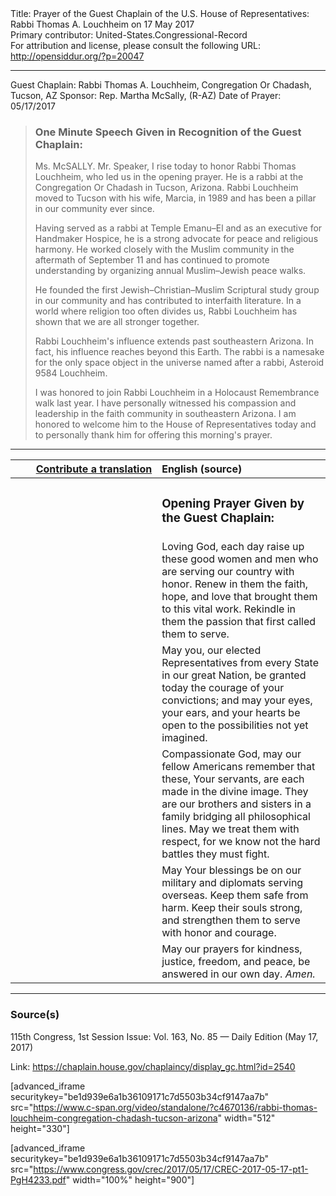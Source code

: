<html>
<head></head>
<body>
Title: Prayer of the Guest Chaplain of the U.S. House of Representatives: Rabbi Thomas A. Louchheim on 17 May 2017<br />
Primary contributor: United-States.Congressional-Record<br />
For attribution and license, please consult the following URL: <a href="http://opensiddur.org/?p=20047">http://opensiddur.org/?p=20047</a>
<p />
<hr />

Guest Chaplain: Rabbi Thomas A. Louchheim, Congregation Or Chadash, Tucson, AZ
Sponsor: Rep. Martha McSally, (R-AZ)
Date of Prayer: 05/17/2017

<blockquote>
<h3>One Minute Speech Given in Recognition of the Guest Chaplain:</h3>
Ms. McSALLY. Mr. Speaker, I rise today to honor Rabbi Thomas Louchheim, who led us in the opening prayer. He is a rabbi at the Congregation Or Chadash in Tucson, Arizona. Rabbi Louchheim moved to Tucson with his wife, Marcia, in 1989 and has been a pillar in our community ever since.

Having served as a rabbi at Temple Emanu–El and as an executive for Handmaker Hospice, he is a strong advocate for peace and religious harmony. He worked closely with the Muslim community in the aftermath of September 11 and has continued to promote understanding by organizing annual Muslim–Jewish peace walks.

He founded the first Jewish–Christian–Muslim Scriptural study group in our community and has contributed to interfaith literature. In a world where religion too often divides us, Rabbi Louchheim has shown that we are all stronger together.

Rabbi Louchheim's influence extends past southeastern Arizona. In fact, his influence reaches beyond this Earth. The rabbi is a namesake for the only space object in the universe named after a rabbi, Asteroid 9584 Louchheim.

I was honored to join Rabbi Louchheim in a Holocaust Remembrance walk last year. I have personally witnessed his compassion and leadership in the faith community in southeastern Arizona. I am honored to welcome him to the House of Representatives today and to personally thank him for offering this morning's prayer.
</blockquote>

<hr />

<table style="margin-left: auto;margin-right: auto;" class="draggable">
<thead><tr><th id="x" style="text-align: right;"><a href="/contributing/upload/">Contribute a translation</a></th><th style="text-align: left;">English (source)</th></tr></thead>
<tbody>
<tr><td style="vertical-align:top;" width="46%">
<div class="liturgy"><span lang="he">

</span></div></td>
 
<td style="vertical-align:top;" width="53%">
<div class="english">
<h3>Opening Prayer Given by the Guest Chaplain:</h3>
</div></td></tr>


<tr><td style="vertical-align:top;" width="46%">
<div class="liturgy"><span lang="he">

</span></div></td>
 
<td style="vertical-align:top;" width="53%">
<div class="english">
Loving God, 
each day raise up these good women and men 
who are serving our country with honor. 
Renew in them 
the faith, 
hope, 
and love 
that brought them to this vital work. 
Rekindle in them the passion 
that first called them to serve.
</div></td></tr>


<tr><td style="vertical-align:top;" width="46%">
<div class="liturgy"><span lang="he">

</span></div></td>
 
<td style="vertical-align:top;" width="53%">
<div class="english">
May you, our elected Representatives 
from every State in our great Nation, 
be granted today the courage of your convictions; 
and may your eyes, your ears, and your hearts be open 
to the possibilities not yet imagined.
</div></td></tr>


<tr><td style="vertical-align:top;" width="46%">
<div class="liturgy"><span lang="he">

</span></div></td>
 
<td style="vertical-align:top;" width="53%">
<div class="english">
Compassionate God, 
may our fellow Americans remember that these, Your servants, 
are each made in the divine image. 
They are our brothers and sisters 
in a family bridging all philosophical lines. 
May we treat them with respect, 
for we know not the hard battles they must fight.
</div></td></tr>


<tr><td style="vertical-align:top;" width="46%">
<div class="liturgy"><span lang="he">

</span></div></td>
 
<td style="vertical-align:top;" width="53%">
<div class="english">
May Your blessings be on 
our military and diplomats 
serving overseas. 
Keep them safe from harm. 
Keep their souls strong, 
and strengthen them 
to serve with honor and courage.
</div></td></tr>


<tr><td style="vertical-align:top;" width="46%">
<div class="liturgy"><span lang="he">

</span></div></td>
 
<td style="vertical-align:top;" width="53%">
<div class="english">
May our prayers 
for kindness, 
justice, 
freedom, 
and peace, 
be answered in our own day. 
<em>Amen.</em>
</div></td></tr>
</tbody></table>

<hr />

<h3>Source(s)</h3>

115th Congress, 1st Session
Issue: Vol. 163, No. 85 — Daily Edition (May 17, 2017)

Link: <a href="https://chaplain.house.gov/chaplaincy/display_gc.html?id=2540">https://chaplain.house.gov/chaplaincy/display_gc.html?id=2540</a>

[advanced_iframe securitykey="be1d939e6a1b36109171c7d5503b34cf9147aa7b" src="https://www.c-span.org/video/standalone/?c4670136/rabbi-thomas-louchheim-congregation-chadash-tucson-arizona" width="512" height="330"]

[advanced_iframe securitykey="be1d939e6a1b36109171c7d5503b34cf9147aa7b" src="https://www.congress.gov/crec/2017/05/17/CREC-2017-05-17-pt1-PgH4233.pdf" width="100%" height="900"]
</body>
</html>